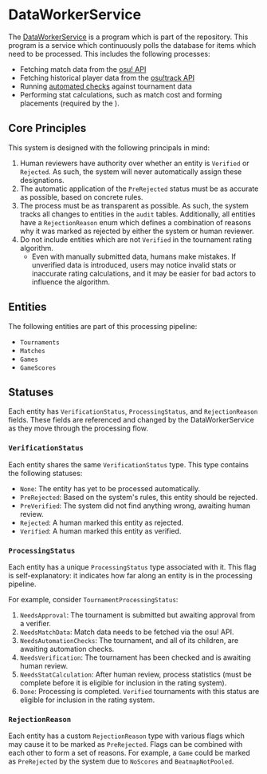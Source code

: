 # DataWorkerService

The [DataWorkerService](https://github.com/osu-tournament-rating/otr-api/tree/master/DataWorkerService) is a program which is part of
the [](o-TR-API.md) repository. This program is a service which continuously polls the database for items which need to be processed. This includes the following processes:

* Fetching match data from the [osu! API](https://osu.ppy.sh/docs/index.html)
* Fetching historical player data from the [osu!track API](https://github.com/Ameobea/osutrack-api)
* Running [automated checks](Automated-Checks.md) against tournament data
* Performing stat calculations, such as match cost and forming placements (required by the [](o-TR-Processor.md)).

## Core Principles

This system is designed with the following principals in mind:

1. Human reviewers have authority over whether an entity is `Verified` or `Rejected`. As such, the system will never automatically assign these designations.
2. The automatic application of the `PreRejected` status must be as accurate as possible, based on concrete rules.
3. The process must be as transparent as possible. As such, the system tracks all changes to entities in the `audit` tables. Additionally, all entities have a `RejectionReason` enum which defines a combination of reasons why it was marked as rejected by either the system or human reviewer.
4. Do not include entities which are not `Verified` in the tournament rating algorithm.
    * Even with manually submitted data, humans make mistakes. If unverified data is introduced, users may notice invalid stats or inaccurate rating calculations, and it may be easier for bad actors to influence the algorithm.

## Entities

The following entities are part of this processing pipeline:

* `Tournaments`
* `Matches`
* `Games`
* `GameScores`

## Statuses

Each entity has `VerificationStatus`, `ProcessingStatus`, and `RejectionReason` fields. These fields are referenced and changed by the DataWorkerService as they move through the processing flow.

### `VerificationStatus`

Each entity shares the same `VerificationStatus` type. This type contains the following statuses:

* `None`: The entity has yet to be processed automatically.
* `PreRejected`: Based on the system's rules, this entity should be rejected.
* `PreVerified`: The system did not find anything wrong, awaiting human review.
* `Rejected`: A human marked this entity as rejected.
* `Verified`: A human marked this entity as verified.

### `ProcessingStatus`

Each entity has a unique `ProcessingStatus` type associated with it. This flag is self-explanatory: it indicates how far along an entity is in the processing pipeline.

For example, consider `TournamentProcessingStatus`:

1. `NeedsApproval`: The tournament is submitted but awaiting approval from a verifier.
2. `NeedsMatchData`: Match data needs to be fetched via the osu! API.
3. `NeedsAutomationChecks`: The tournament, and all of its children, are awaiting automation checks.
4. `NeedsVerification`: The tournament has been checked and is awaiting human review.
5. `NeedsStatCalculation`: After human review, process statistics (must be complete before it is eligible for inclusion in the rating system).
6. `Done`: Processing is completed. `Verified` tournaments with this status are eligible for inclusion in the rating system.

### `RejectionReason`

Each entity has a custom `RejectionReason` type with various flags which may cause it to be marked as `PreRejected`. Flags can be combined with each other to form a set of reasons. For example, a `Game` could be marked as `PreRejected` by the system due to `NoScores` and `BeatmapNotPooled`.